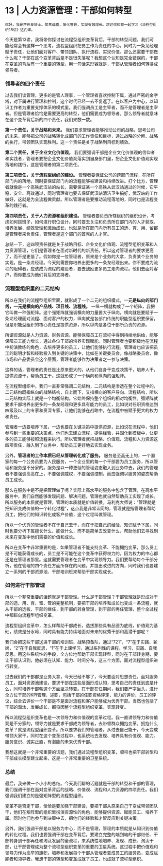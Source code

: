 # 13 | 人力资源管理：干部如何转型

    你好，我是蒋伟良博士。聚焦战略，简化管理，实现有效增长。欢迎你和我一起学习《流程型组织15讲》这门课。

今天是第13讲，我将带你探讨在流程型组织变革背后，干部的转型问题。我们可能经常会有这样一个思考，流程型组织把员工作为责任的中心，同时为一条龙经理赋予责任，让他们面对客户、带领团队、执行流程、实现价值。那么还需要干部做什么呢？干部在这个变革背后是不是很失落呢？我想这个认知是完全错误的，干部在变革的背后有一个重要的转型，用一句话来形容就是，干部从管理者如何转换成领导者。

### 领导者的四个责任

过去我们谈管理，更多的是管人理事，一个管理者喜欢控制下属，通过严密的金字塔，对下属进行管理和控制，这个时代已经一去不复返了。在以客户为中心，以知识工作者为重要支撑体系的模式里，我们强调员工是主宰者，而不是管理者是主宰者。但是管理者恰恰是需要更高的转型，他们需要成为领导者。那么领导者就意味在这个变革背后新的四个责任，我们来数一数。

**第一个责任，关于战略和未来。** 我们要求管理者能够推动公司的战略，思考公司的未来，能够把公司的战略转化成部门的工作责任和目标，通过战略的分解、战略的执行，带领团队实现胜利。这一个责任是关于战略到目标到绩效。

**第二个责任，关于企业文化价值观。** 我们要强调干部是企业文化价值观的信仰者和实践者，管理者要把企业文化价值观落实到自身部门里，把企业文化价值观实现落地和践行，这是管理者的第二项责任。

**第三项责任，关于流程型组织的建设。** 管理者要保证公司的跨部门流程，在所在部门内的落地，同时要保证部门内的流程能够被建设和持续改进。打个比方，管理者就像是一个高铁武汉站的站长，需要保证某一个高铁从武汉站通过的时候，它平稳、安全、高效通过，同时管理者也要去保证武汉站清洁卫生搞好，武汉站的工作做好，这就是为全流程做贡献。所以管理者是要推动流程落地的，同时也是流程变革的践行者。

**第四项责任，关于人力资源和组织建设。** 管理者要负责所辖组织的组织设计，考虑如何搭班子，如何进行职位设计，同时要去关注和负责所在部门内的人才获取、培养发展、绩效管理和激励成长，也就是所在部门内所有员工的选、育、用、留都是管理者来负责任，管理者是这个部门的首席的人才官。

总结一下，这四项责任就是关于战略目标、企业文化价值观、流程型组织变革和人力资源管理，它们是管理者在面对新时代的新责任。所以这对管理者的要求更高了，而不是更低了。假如你是一位管理者，原来是个业务的大拿，负责某个业务的实现，是一条龙经理。今天则需要你培养出更多的一条龙经理出来。你不要成为流程的阻碍者，应该成为流程的建设者，要去鼓励更多员工走向流程。他们去面对客户，而你要成为他们背后的支持者。

### 流程型组织里的二元结构

所以在我们的流程型组织里面，就形成了一个二元的组织模式，**一元是纵向的部门线，一元是横向的产品线、项目线、流程线。** 一纵一横就构成了一个矩阵，我把它叫做一种强矩阵。这个强矩阵就强调横向的力量要大于纵向，横向就是要赋予一条龙经理面对流程、面对客户的权力，纵向就是各部门传统的职能型组织要保留，但是职能型组织的核心责任是提供资源，所以纵向是各位干部所负责的资源。

所谓资源就是人力资源、财务资源，能够保障员工在流程中得到持续地供给，能够保障员工能力增长，通过各位干部的培养实现赋能。同时管理者也要积极地在流程中扮演教练的角色，去培养更多的员工，让他们能够执行流程。管理者也应该把员工的聪明才智和经验投入到关键的决策中，比如在关键委员会，像战略委员会，像市场和产品委员会这个层面，管理者能够作为决策者之一参与决策。

这样的话，管理者的责任是比原来更大的，从他们自身干变成决策干，培养人干，提供资源干，帮助员工干，这就形成了一个横向和纵向的强矩阵。

在流程型组织中，我们一直非常强调二元结构，二元结构是渗透在整个过程中的，二元结构既指纵向的战略结构，自上而下，又指横向的客户导向、流程结构，所以二元结构实际上就是一个均衡结构，它始终保持整个组织的相对均衡性。强矩阵就要求干部培养出更多的一条龙经理和更多具有能力的员工，比如说对任职资格达到四级及以上的专家和资深专家，让他们能够在战略中，在流程中被赋予更大的权力和责任。

管理者一边要培养下属，一边也要在关键决策中提供资源，比如说在流程中，他们参与到一些重要的决策点，他们也去建立流程，提供经验，并固化到模板中，让更多的员工能够按照流程来执行。所以管理者就把战略、价值观、流程和人力资源这四项责任，融入到了业务中，帮助员工更好地去实现业务。

另外，**管理者的工作本质已经从管理转化成了服务。** 服务是至高无上的，一个国家的每一个公务员要为人民服务，一个企业里的每一个干部要为员工服务，所以管理和服务是不分家的。服务是以一种更低的管理姿态融入到业务中去，我们的管理者不要强调高高在上，不要强调威权，不要强调控制，而应强调以服务的姿态帮助员工成长。

那么在服务中是不是把管理做了呢？实际上高水平的服务中包含了管理，在高水平服务中，我们自然能够发现问题、解决问题，管理也就自然帮助员工实现了成长。所以服务的本质就是管理，管理的本质就是价值转换。马利克大师说：“管理就是把知识变成价值的一个转化过程”，这点我是非常认同的，管理就是指管理者帮助员工，把他们的知识转化成客户价值，这个过程叫做管理。

所以一个优秀的管理者不在于自己去干，而在于把自己的经验、知识赋予下属，同时也要分析下属擅长什么、能做什么，而不是简单去改变什么，帮助他们去寻找到未来在变革中他们需要的价值和成长。

所以在变革中非常重要的是，如果管理者不能支持变革、不能拥抱变革，那么员工是不可能获得成长的，员工是不可能在这个变革中获得权力的，因为权力的中心都还是在管理者那里。这就需要管理者在变革中实现领导力。我们要帮助每个干部分析，他在管理的四个责任方面所存在的问题，并提出改进的方向，同时我们也要建立一系列的干部资源池、干部培训班来帮助干部实现成长。

### 如何进行干部管理

所以一个非常重要的话题就是干部管理。什么是干部管理？干部管理就是形成对干部的选、用、育、留、管的完整机制，要把干部的培养和成长也变成一条流程，就从干部的选拔、干部的继任，到干部的转身管理，到干部的再任管理，整个全过程中都瞄向流程型组织变革。

流程型组织变革中，怎么样帮助干部成长，选拔那些具有品德为底线，价值观为基础，绩效是分水岭，同时具有能力持续地面对未来的优秀干部和高潜干部呢？

我们会把这些干部送进干部的培训班、战略预备队，通过“721”，“7”在于实践、轮岗，“2”在于自我反思，“1”在于上课学习，通过系列性的课程，学习、实践、自我反思。用这些系统性的手段，全方位地帮助干部实现转型，同时在干部转身期，要让干部认识到，他必须在认知、能力、时间分布，这三个方面，面对流程型组织进行转变。

过去我们的干部都是业务大拿，今天已经不够了，今天要面对思想责任，面对服务员工，面对资源池建设，要求干部在这些层面形成认知，思考自己的责任到底是什么，同时培养干部朝这个方面坚决转变。在干部在任期间，我们要严字当头，进行全方位干部的KPI管理、述职，包括干部的任职资格评定、能力的评价、员工的评议，综合去评价一个干部是不是面对流程和客户能够成为优秀干部。当然也包括了干部的淘汰、发展成长，都将因整个流程型组织变革，实现转变。

所以流程型组织变革也是一次领导力和价值观的变革过程。我一直讲领导力和价值观是不分家的，领导力就是要求干部成为领导者，去带领群众拥抱变革。拥抱什么变革？就是流程型组织变革。所以要求我们的管理者，从过去自己能干，今天变成带领大家干，同时在这个变革过程中，也系统地去发现、培养具有价值观、能力、服务意识、诚实正直，有潜能的未来优秀干部。

我想这就是一个非常重要的话题，我们通过流程型组织变革，顺带也把干部转型和干部成长模型建立起来，这是一个非常重要的卫星系统。

### 总结

最后，我来做一个小小的总结。今天我们聊的话题就是干部的转型和干部的管理，我们强调干部在面对变革背后的战略、价值观、流程和人力资源的四项责任。我们强调我们建立的是强矩阵型的流程型组织。

变革不是否定干部，恰恰是要加强干部建设，要把干部从原来自己干变成带领团队干，他们在矩阵型的组织里扮演资源性的角色，能够提供资源、赋能员工、培养下属。同时他们也参与到决策中去，把他们的经验和才智反应到关键决策。

另外，我们强调干部是以服务为中心，而不是管理，管理的本质就是从知识到价值的转化过程。我们也要强调干部在变革背后，要建立完整的端到端的干部继任、干部转身到干部再任和淘汰发展的全流程，来系统性地培养、发现、成长、淘汰干部，让干部管理成为整个流程型组织变革的重要的卫星系统。这过程中把价值观和领导力作为高举的旗帜，培养和发展每个干部从管理者变成员工的服务员，变成赋能者和领导者。我想干部的转型和变革成就了员工，也成就了流程型组织。
    